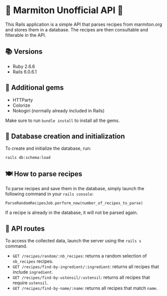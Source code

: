 

# 🍴 Marmiton Unofficial API 🍲

This Rails application is a simple API that parses recipes from marmiton.org and stores them in a database. The recipes are then consultable and filterable in the API.

## 📚 Versions

- Ruby 2.6.6
- Rails 6.0.6.1

## 💎 Additional gems

- HTTParty
- Colorize
- Nokogiri (normally already included in Rails)

Make sure to run `bundle install` to install all the gems.

## 💾 Database creation and initialization

To create and initialize the database, run:

```
rails db:schema:load 
```

## 🍽️ How to parse recipes

To parse recipes and save them in the database, simply launch the following command in your `rails console`:

```
ParseRandomRecipesJob.perform_now(number_of_recipes_to_parse)
```

If a recipe is already in the database, it will not be parsed again.

## 🍲 API routes

To access the collected data, launch the server using the `rails s` command. 

- `GET /recipes/random/:nb_recipes`: returns a random selection of `nb_recipes` recipes.
- `GET /recipes/find-by-ingredient/:ingredient`: returns all recipes that include `ingredient`.
- `GET /recipes/find-by-ustensil/:ustensil`: returns all recipes that require `ustensil`.
- `GET /recipes/find-by-name/:name`: returns all recipes that match `name`.
